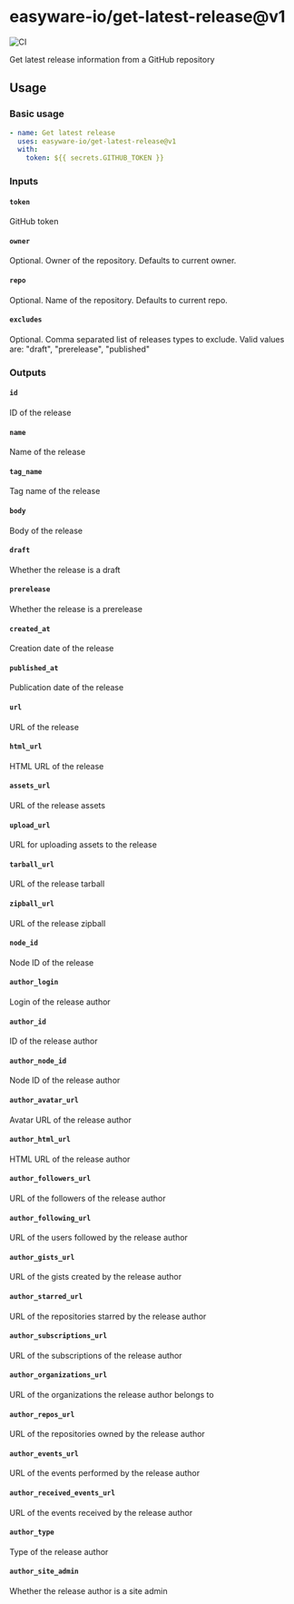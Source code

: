 # easyware-io/get-latest-release@v1

![CI](https://github.com/easyware-io/get-latest-release/actions/workflows/build.yml/badge.svg)

Get latest release information from a GitHub repository

## Usage

### Basic usage

```yaml
- name: Get latest release
  uses: easyware-io/get-latest-release@v1
  with:
    token: ${{ secrets.GITHUB_TOKEN }}
```

### Inputs

#### `token`

GitHub token

#### `owner`

Optional. Owner of the repository. Defaults to current owner.

#### `repo`

Optional. Name of the repository. Defaults to current repo.

#### `excludes`

Optional. Comma separated list of releases types to exclude. Valid values are: "draft", "prerelease", "published"

### Outputs

#### `id`

ID of the release

#### `name`

Name of the release

#### `tag_name`

Tag name of the release

#### `body`

Body of the release

#### `draft`

Whether the release is a draft

#### `prerelease`

Whether the release is a prerelease

#### `created_at`

Creation date of the release

#### `published_at`

Publication date of the release

#### `url`

URL of the release

#### `html_url`

HTML URL of the release

#### `assets_url`

URL of the release assets

#### `upload_url`

URL for uploading assets to the release

#### `tarball_url`

URL of the release tarball

#### `zipball_url`

URL of the release zipball

#### `node_id`

Node ID of the release

#### `author_login`

Login of the release author

#### `author_id`

ID of the release author

#### `author_node_id`

Node ID of the release author

#### `author_avatar_url`

Avatar URL of the release author

#### `author_html_url`

HTML URL of the release author

#### `author_followers_url`

URL of the followers of the release author

#### `author_following_url`

URL of the users followed by the release author

#### `author_gists_url`

URL of the gists created by the release author

#### `author_starred_url`

URL of the repositories starred by the release author

#### `author_subscriptions_url`

URL of the subscriptions of the release author

#### `author_organizations_url`

URL of the organizations the release author belongs to

#### `author_repos_url`

URL of the repositories owned by the release author

#### `author_events_url`

URL of the events performed by the release author

#### `author_received_events_url`

URL of the events received by the release author

#### `author_type`

Type of the release author

#### `author_site_admin`

Whether the release author is a site admin
